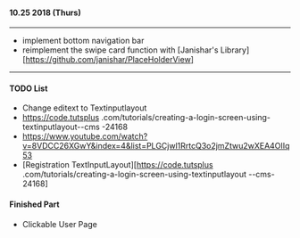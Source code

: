 #### 10.25 2018  (Thurs)
----------

* implement bottom navigation bar
* reimplement the swipe card function with [Janishar's Library][https://github.com/janishar/PlaceHolderView]

---------------
#### TODO List
* Change editext to Textinputlayout
* https://code.tutsplus
.com/tutorials/creating-a-login-screen-using-textinputlayout--cms
-24168
* https://www.youtube.com/watch?v=8VDCC26XGwY&index=4&list=PLGCjwl1RrtcQ3o2jmZtwu2wXEA4OIIq53
* [Registration TextInputLayout][https://code.tutsplus
.com/tutorials/creating-a-login-screen-using-textinputlayout
--cms-24168]







#### Finished Part
* Clickable User Page

